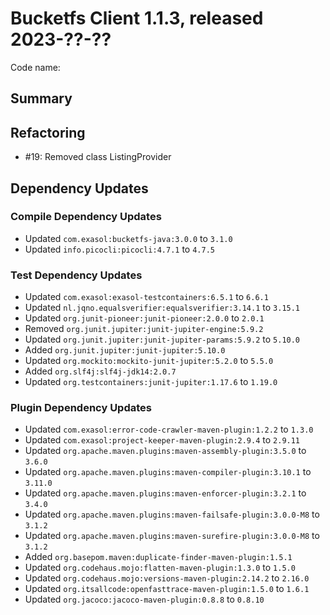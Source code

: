 # Bucketfs Client 1.1.3, released 2023-??-??

Code name:

## Summary

## Refactoring

* #19: Removed class ListingProvider

## Dependency Updates

### Compile Dependency Updates

* Updated `com.exasol:bucketfs-java:3.0.0` to `3.1.0`
* Updated `info.picocli:picocli:4.7.1` to `4.7.5`

### Test Dependency Updates

* Updated `com.exasol:exasol-testcontainers:6.5.1` to `6.6.1`
* Updated `nl.jqno.equalsverifier:equalsverifier:3.14.1` to `3.15.1`
* Updated `org.junit-pioneer:junit-pioneer:2.0.0` to `2.0.1`
* Removed `org.junit.jupiter:junit-jupiter-engine:5.9.2`
* Updated `org.junit.jupiter:junit-jupiter-params:5.9.2` to `5.10.0`
* Added `org.junit.jupiter:junit-jupiter:5.10.0`
* Updated `org.mockito:mockito-junit-jupiter:5.2.0` to `5.5.0`
* Added `org.slf4j:slf4j-jdk14:2.0.7`
* Updated `org.testcontainers:junit-jupiter:1.17.6` to `1.19.0`

### Plugin Dependency Updates

* Updated `com.exasol:error-code-crawler-maven-plugin:1.2.2` to `1.3.0`
* Updated `com.exasol:project-keeper-maven-plugin:2.9.4` to `2.9.11`
* Updated `org.apache.maven.plugins:maven-assembly-plugin:3.5.0` to `3.6.0`
* Updated `org.apache.maven.plugins:maven-compiler-plugin:3.10.1` to `3.11.0`
* Updated `org.apache.maven.plugins:maven-enforcer-plugin:3.2.1` to `3.4.0`
* Updated `org.apache.maven.plugins:maven-failsafe-plugin:3.0.0-M8` to `3.1.2`
* Updated `org.apache.maven.plugins:maven-surefire-plugin:3.0.0-M8` to `3.1.2`
* Added `org.basepom.maven:duplicate-finder-maven-plugin:1.5.1`
* Updated `org.codehaus.mojo:flatten-maven-plugin:1.3.0` to `1.5.0`
* Updated `org.codehaus.mojo:versions-maven-plugin:2.14.2` to `2.16.0`
* Updated `org.itsallcode:openfasttrace-maven-plugin:1.5.0` to `1.6.1`
* Updated `org.jacoco:jacoco-maven-plugin:0.8.8` to `0.8.10`
